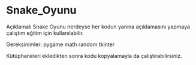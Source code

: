 # Snake_Oyunu
Açıklamalı Snake Oyunu nerdeyse her kodun yanına açıklamasını yapmaya çalıştım eğitim için kullanılabilir.

Gereksinimler:
pygame
math
random
tkinter

Kütüphaneleri ekledikten sonra kodu kopyalamayla da çalıştırabilirsiniz.
